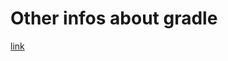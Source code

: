 # Other infos about gradle
[link](http://gitlab.syslog-ng.balabit/lbudai/internal-builder-repo-doc/wikis/home)
